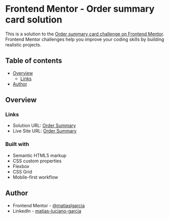 # Frontend Mentor - Order summary card solution

This is a solution to the [Order summary card challenge on Frontend Mentor](https://www.frontendmentor.io/challenges/order-summary-component-QlPmajDUj). Frontend Mentor challenges help you improve your coding skills by building realistic projects. 

## Table of contents

- [Overview](#overview)
  - [Links](#links)
- [Author](#author)


## Overview

### Links

- Solution URL: [Order Summary](https://github.com/matiaslgarcia/Order-summary-front-mentor)
- Live Site URL: [Order Summary](https://order-summary-front-mentor.netlify.app/)

### Built with

- Semantic HTML5 markup
- CSS custom properties
- Flexbox
- CSS Grid
- Mobile-first workflow

## Author

- Frontend Mentor - [@matiaslgarcia](https://www.frontendmentor.io/profile/matiaslgarcia)
- LinkedIn - [matias-luciano-garcia](https://www.linkedin.com/in/matias-luciano-garcia/)

